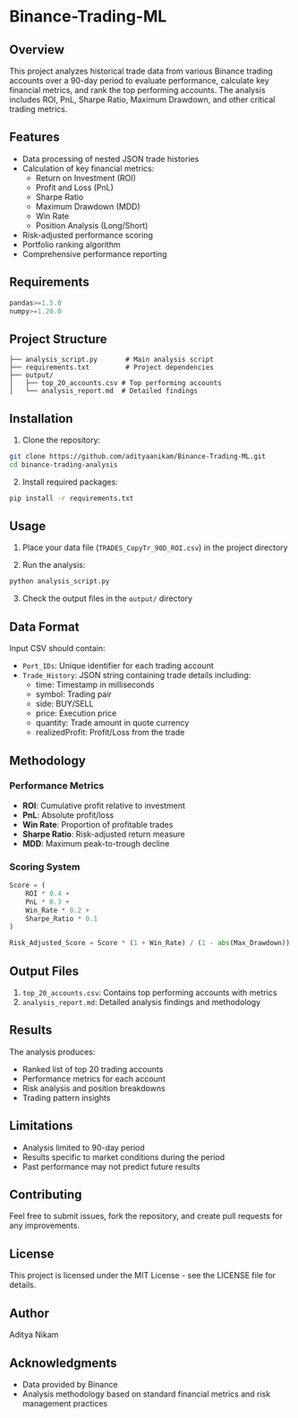 # Binance-Trading-ML

## Overview
This project analyzes historical trade data from various Binance trading accounts over a 90-day period to evaluate performance, calculate key financial metrics, and rank the top performing accounts. The analysis includes ROI, PnL, Sharpe Ratio, Maximum Drawdown, and other critical trading metrics.

## Features
- Data processing of nested JSON trade histories
- Calculation of key financial metrics:
  - Return on Investment (ROI)
  - Profit and Loss (PnL)
  - Sharpe Ratio
  - Maximum Drawdown (MDD)
  - Win Rate
  - Position Analysis (Long/Short)
- Risk-adjusted performance scoring
- Portfolio ranking algorithm
- Comprehensive performance reporting

## Requirements
```python
pandas>=1.5.0
numpy>=1.20.0
```

## Project Structure
```
├── analysis_script.py       # Main analysis script
├── requirements.txt         # Project dependencies
├── output/
│   ├── top_20_accounts.csv # Top performing accounts
│   └── analysis_report.md  # Detailed findings
```

## Installation
1. Clone the repository:
```bash
git clone https://github.com/adityaanikam/Binance-Trading-ML.git
cd binance-trading-analysis
```

2. Install required packages:
```bash
pip install -r requirements.txt
```

## Usage
1. Place your data file (`TRADES_CopyTr_90D_ROI.csv`) in the project directory

2. Run the analysis:
```bash
python analysis_script.py
```

3. Check the output files in the `output/` directory

## Data Format
Input CSV should contain:
- `Port_IDs`: Unique identifier for each trading account
- `Trade_History`: JSON string containing trade details including:
  - time: Timestamp in milliseconds
  - symbol: Trading pair
  - side: BUY/SELL
  - price: Execution price
  - quantity: Trade amount in quote currency
  - realizedProfit: Profit/Loss from the trade

## Methodology

### Performance Metrics
- **ROI**: Cumulative profit relative to investment
- **PnL**: Absolute profit/loss
- **Win Rate**: Proportion of profitable trades
- **Sharpe Ratio**: Risk-adjusted return measure
- **MDD**: Maximum peak-to-trough decline

### Scoring System
```python
Score = (
    ROI * 0.4 +
    PnL * 0.3 +
    Win_Rate * 0.2 +
    Sharpe_Ratio * 0.1
)

Risk_Adjusted_Score = Score * (1 + Win_Rate) / (1 - abs(Max_Drawdown))
```

## Output Files
1. `top_20_accounts.csv`: Contains top performing accounts with metrics
2. `analysis_report.md`: Detailed analysis findings and methodology

## Results
The analysis produces:
- Ranked list of top 20 trading accounts
- Performance metrics for each account
- Risk analysis and position breakdowns
- Trading pattern insights

## Limitations
- Analysis limited to 90-day period
- Results specific to market conditions during the period
- Past performance may not predict future results

## Contributing
Feel free to submit issues, fork the repository, and create pull requests for any improvements.

## License
This project is licensed under the MIT License - see the LICENSE file for details.

## Author
Aditya Nikam

## Acknowledgments
- Data provided by Binance
- Analysis methodology based on standard financial metrics and risk management practices
